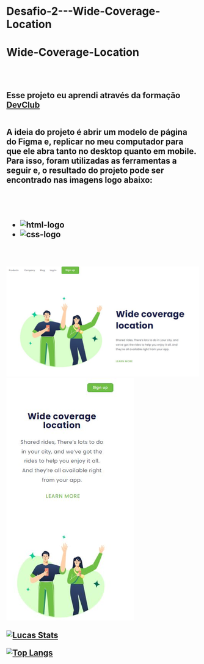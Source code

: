 # Desafio-2---Wide-Coverage-Location
<h1>Wide-Coverage-Location</h1>
<br>
<br>
<h2>Esse projeto eu aprendi através da formação <a href = "https://rodolfomori.com.br/devclub" target = "_blank">DevClub</a>
  <br>
  <br>
<p> A ideia do projeto é abrir um modelo de página do Figma e, replicar no meu computador para que ele abra tanto no desktop quanto em mobile. Para isso, foram utilizadas as ferramentas a seguir e, o resultado do projeto pode ser encontrado nas imagens logo abaixo:</p>
<br>
<br>
  
 -  <img src = "https://img.shields.io/badge/HTML5-E34F26?style=for-the-badge&logo=html5&logoColor=white" alt = "html-logo">
 - <img src = "https://img.shields.io/badge/CSS3-1572B6?style=for-the-badge&logo=css3&logoColor=white" alt = "css-logo">
<br>
<br>
<img src ="https://raw.githubusercontent.com/lucasoliveiraDEV22/Desafio-2---Wide-Coverage-Location/dc8436fa7190ff9b34fe7885506ce6d6116cf334/assets/Wide-desktop.JPG" alt = "desktop-logo">
<img src = "https://github.com/lucasoliveiraDEV22/Desafio-2---Wide-Coverage-Location/blob/master/assets/Wide-mobile.JPG?raw=true" alt = "mobile-logo">
  <br>
  
  [![Lucas Stats](https://github-readme-stats.vercel.app/api?username=lucasoliveiraDEV22)](https://github.com/anuraghazra/github-readme-stats)

  
  [![Top Langs](https://github-readme-stats.vercel.app/api/top-langs/?username=lucasoliveiraDEV22)](https://github.com/anuraghazra/github-readme-stats)
